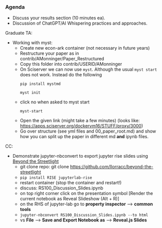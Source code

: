### Agenda
- Discuss your results section (10 minutes ea).
- Discussion of ChatGPT/AI Whispering practices and approaches.

Graduate TA:
- Working with myst:
  - Create new econ-ark container (not necessary in future years)
  - Restructure your paper as in contrib/AMonninger/Paper_Restructured
  - Copy this folder into contrib/USERID/AMonninger
  - On Sciserver we can now use `myst`. Although the usual `myst start` does not work. Instead do the following
    ```
    pip install mystmd

    myst init
    ```
  - click no when asked to myst start
    ```
    myst-start
    ```
  - Open the given link (might take a few minutes) (looks like: https://apps.sciserver.org/dockervm16/STUFF/proxy/3000)
  - Go over structure (see yml files and 00_paper_root.md) and show how you can split up the paper in different md **and** ipynb files.

CC:
- Demonstrate jupyter-nbconvert to export jupyter rise slides using [Beyond the Streetlight](https://github.com/llorracc/beyond-the-streetlight)
  - git clone repo: git clone https://github.com/llorracc/beyond-the-streetlight
  -  ```pip install RISE jupyterlab-rise ```
  -  restart container (stop the container and restart!)
  - discuss: RS100_Discussion_Slides.ipynb
  - on top right corner click on the presentation symbol [Render the current notebook as Reveal Slideshow (Alt + R)] 
  - on the RHS of jupyter-lab go to **property inspector** --> **common tools**
  - ```jupyter-nbconvert RS100_Discussion_Slides.ipynb --to html```
  - vs **File** --> **Save and Export Notebook as** --> **Reveal.js Slides**

